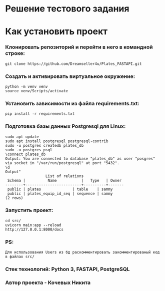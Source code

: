 <h1> Решение тестового задания</h1>

# Как установить проект 
### Клонировать репозиторий и перейти в него в командной строке:
```
git clone https://github.com/Dreamseller4u/Plates_FASTAPI.git
```
### Создать и активировать виртуальное окружение:
```
python -m venv venv
source venv/Scripts/activate
```
### Установить зависимости из файла requirements.txt:
```
pip install -r requirements.txt
```

### Подготовка базы данных Postgresql для Linux:
```
sudo apt update
sudo apt install postgresql postgresql-contrib
sudo -u postgres createdb plates_db
sudo -u postgres psql
\connect plates_db
Output: You are connected to database "plates_db" as user "posgres" via socket in "/var/run/postgresql" at port "5432".
\d 
Output"
                  List of relations
 Schema |          Name           |   Type   | Owner
--------+-------------------------+----------+-------
 public | plates              | table    | sammy
 public | plates_equip_id_seq | sequence | sammy
(2 rows) 
```
### Запустить проект:
```
cd src/
uvicorn main:app --reload
http://127.0.0.1:8000/docs
```

### PS:
```
Для использования Users из бд раскомментировать закомментированый код в файлах src/

```

### Стек технологий: Python 3, FASTAPI, PostgreSQL
### Автор проекта - Кочевых Никита
